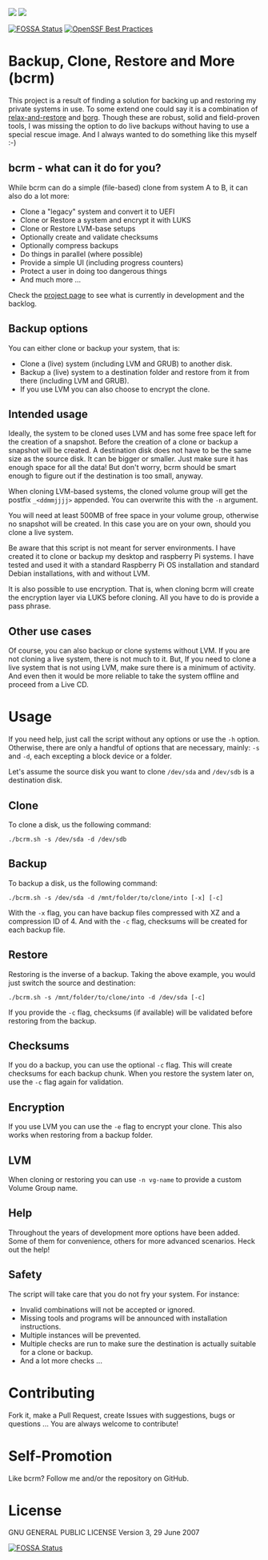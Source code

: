 ![](https://rawgit.com/Jeansen/assets/master/project-status.svg)
[![](https://rawgit.com/Jeansen/assets/master/license.svg)](LICENSE)

[//]: # ([![Build Status]&#40;https://travis-ci.org/Jeansen/bcrm.svg?branch=master&#41;]&#40;https://travis-ci.org/Jeansen/bcrm&#41;)
[![FOSSA Status](https://app.fossa.com/api/projects/git%2Bgithub.com%2FJeansen%2Fbcrm.svg?type=shield)](https://app.fossa.com/projects/git%2Bgithub.com%2FJeansen%2Fbcrm?ref=badge_shield)
[![OpenSSF Best Practices](https://www.bestpractices.dev/projects/8077/badge)](https://www.bestpractices.dev/projects/8077)


# Backup, Clone, Restore and More (bcrm)

This project is a result of finding a solution for backing up and restoring my private systems in use. To some extend
one could say it is a combination of [relax-and-restore](http://relax-and-recover.org) and
[borg](https://www.borgbackup.org). Though these are robust, solid and field-proven tools, I was missing the option to
do live backups without having to use a special rescue image. And I always wanted to do something like this myself :-)

## bcrm - what can it do for you?

While bcrm can do a simple (file-based) clone from system A to B, it can also do a lot more:

-   Clone a "legacy" system and convert it to UEFI
-   Clone or Restore a system and encrypt it with LUKS
-   Clone or Restore LVM-base setups
-   Optionally create and validate checksums
-   Optionally compress backups
-   Do things in parallel (where possible)
-   Provide a simple UI (including progress counters)
-   Protect a user in doing too dangerous things
-   And much more ... 

Check the [project page](https://github.com/Jeansen/bcrm/projects/1) to see what is currently in development and the 
backlog.

## Backup options

You can either clone or backup your system, that is:

-   Clone a (live) system (including LVM and GRUB) to another disk.
-   Backup a (live) system to a destination folder and restore from it from there (including LVM and GRUB).
-   If you use LVM you can also choose to encrypt the clone.

## Intended usage

Ideally, the system to be cloned uses LVM and has some free space left for the creation of a snapshot. Before the 
creation of a clone or backup a snapshot will be created. A destination disk does not have to be the same size as the
source disk. It can be bigger or smaller. Just make sure it has enough space for all the data! But don't worry, bcrm
should be smart enough to figure out if the destination is too small, anyway.

When cloning LVM-based systems, the cloned volume group will get the postfix `_<ddmmjjjj>` appended. You can
overwrite this with the `-n` argument.

You will need at least 500MB of free space in your volume group, otherwise no snapshot will be created. In this case you
are on your own, should you clone a live system.

Be aware that this script is not meant for server environments. I have created it to clone or backup my desktop and 
raspberry Pi systems. I have tested and used it with a standard Raspberry Pi OS installation and standard Debian installations,
with and without LVM.

It is also possible to use encryption. That is, when cloning bcrm will create the encryption layer via LUKS before cloning.
All you have to do is provide a pass phrase.

## Other use cases

Of course, you can also backup or clone systems without LVM. If you are not cloning a live system, there is not much to
it. But, If you need to clone a live system that is not using LVM, make sure there is a minimum of activity. And even 
then it would be more reliable to take the system offline and proceed from a Live CD.

# Usage

If you need help, just call the script without any options or use the `-h` option.  Otherwise, there are only a handful
of options that are necessary, mainly: `-s` and `-d`, each excepting a block device or a folder.

Let's assume the source disk you want to clone `/dev/sda` and `/dev/sdb` is a destination disk.

## Clone

To clone a disk, us the following command:

    ./bcrm.sh -s /dev/sda -d /dev/sdb

## Backup

To backup a disk, us the following command:

    ./bcrm.sh -s /dev/sda -d /mnt/folder/to/clone/into [-x] [-c]

With the `-x` flag, you can have backup files compressed with XZ and a compression ID of 4. 
And with the `-c` flag, checksums will be created for each backup file.

## Restore

Restoring is the inverse of a backup. Taking the above example, you would just switch the source and
destination:

    ./bcrm.sh -s /mnt/folder/to/clone/into -d /dev/sda [-c]

If you provide the `-c` flag, checksums (if available) will be validated before restoring from the backup.

## Checksums

If you do a backup, you can use the optional `-c` flag. This will create checksums for each backup chunk. When you
restore the system later on, use the `-c` flag again for validation.

## Encryption

If you use LVM you can use the `-e` flag to encrypt your clone. This also works when restoring from a backup folder.

## LVM

When cloning or restoring you can use `-n vg-name` to provide a custom Volume Group name.

## Help

Throughout the years of development more options have been added. Some of them for convenience, others for more advanced scenarios.
Heck out the help!

## Safety

The script will take care that you do not fry your system. For instance:

- Invalid combinations will not be accepted or ignored.
- Missing tools and programs will be announced with installation instructions. 
- Multiple instances will be prevented.
- Multiple checks are run to make sure the destination is actually suitable for a clone or backup.
- And a lot more checks ...

# Contributing

Fork it, make a Pull Request, create Issues with suggestions, bugs or questions ... You are always welcome to contribute!

# Self-Promotion

Like bcrm? Follow me and/or the repository on GitHub.

# License

GNU GENERAL PUBLIC LICENSE Version 3, 29 June 2007


[![FOSSA Status](https://app.fossa.com/api/projects/git%2Bgithub.com%2FJeansen%2Fbcrm.svg?type=large)](https://app.fossa.com/projects/git%2Bgithub.com%2FJeansen%2Fbcrm?ref=badge_large)
